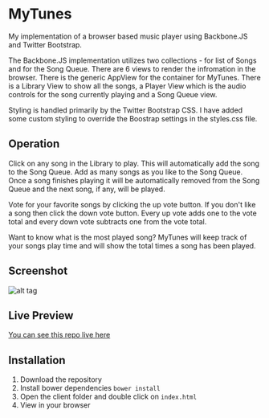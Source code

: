 # MyTunes
My implementation of a browser based music player using Backbone.JS and Twitter Bootstrap. 

The Backbone.JS implementation utilizes two collections - for list of Songs and for the Song Queue.
There are 6 views to render the infromation in the browser. There is the generic AppView for the 
container for MyTunes. There is a Library View to show all the songs, a Player View which is the
audio controls for the song currently playing and a Song Queue view.

Styling is handled primarily by the Twitter Bootstrap CSS. I have added some custom styling to 
override the Boostrap settings in the styles.css file.

## Operation
Click on any song in the Library to play. This will automatically add the song to the Song Queue.
Add as many songs as you like to the Song Queue. Once a song finishes playing it will be
automatically removed from the Song Queue and the next song, if any, will be played.

Vote for your favorite songs by clicking the up vote button. If you don't like a song then
click the down vote button. Every up vote adds one to the vote total and every down vote
subtracts one from the vote total.

Want to know what is the most played song? MyTunes will keep track of your songs play time and
will show the total times a song has been played.

## Screenshot
![alt tag](http://jenniferbland.com/mytunes/screenshot.png)

## Live Preview
[You can see this repo live here](http://jenniferbland.com/mytunes/)

## Installation
1. Download the repository
2. Install bower dependencies `bower install`
3. Open the client folder and double click on `index.html`
4. View in your browser

